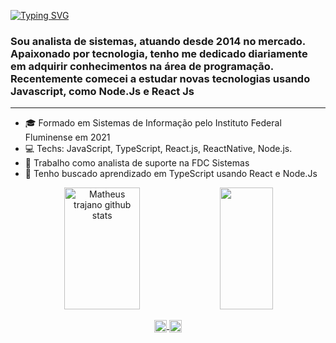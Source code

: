 [![Typing SVG](https://readme-typing-svg.herokuapp.com?font=JetBrains+Mono&weight=600&pause=1000&center=true&vCenter=true&width=435&lines=Hello+%F0%9F%A4%9F%2C+I'm+Fanuel+Couto+%F0%9F%98%81)](https://git.io/typing-svg)
<h3>Sou analista de sistemas, atuando desde 2014 no mercado. Apaixonado por tecnologia, tenho me dedicado diariamente em adquirir conhecimentos na área de programação. Recentemente comecei a estudar novas tecnologias usando Javascript, como Node.Js e React Js</h3>
<hr>

- 🎓 Formado em Sistemas de Informação pelo Instituto Federal Fluminense em 2021
- 💻 Techs: JavaScript, TypeScript, React.js, ReactNative, Node.js.
- 🔭 Trabalho como analista de suporte na FDC Sistemas
- 🌱 Tenho buscado aprendizado em TypeScript usando React e Node.Js

<div align="center">
    <img width="49%" height="195px" src="https://github-readme-stats.vercel.app/api?username=fanuelcouto99&show_icons=true&theme=radical)/api?username=fanuelcouto99&show_icons=true&count_private=true&hide_border=true&title_color=00bfbf&icon_color=00bfbf&text_color=c9d1d9&bg_color=0d1117" alt="Matheus trajano github stats" /> 
  <img width="41%" height="195px" src="https://github-readme-stats.vercel.app/api/top-langs/?username=fanuelcouto99&layout=compact" />
</div>

<p align="center">
  <a href="https://www.linkedin.com/in/fanuel-couto-5937751b9" target="blank">
    <img align="center" src="https://cdn.jsdelivr.net/npm/simple-icons@3.0.1/icons/linkedin.svg" alt="fanuel-couto-5937751b9" height="20" width="20" />
  </a>
  
  <a href="https://www.instagram.com/fanuelcouto" target="blank">
    <img align="center" src="https://cdn.jsdelivr.net/npm/simple-icons@3.0.1/icons/instagram.svg" alt="fanuelcouto" height="20" width="20" />
  </a>
</p>

<!--
**fanuelcouto99/fanuelcouto99** is a ✨ _special_ ✨ repository because its `README.md` (this file) appears on your GitHub profile.

Here are some ideas to get you started:

- 🔭 I’m currently working on ...
- 🌱 I’m currently learning ...
- 👯 I’m looking to collaborate on ...
- 🤔 I’m looking for help with ...
- 💬 Ask me about ...
- 📫 How to reach me: ...
- 😄 Pronouns: ...
- ⚡ Fun fact: ...
-->
